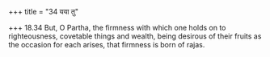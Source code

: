 +++
title = "34 यया तु"

+++
18.34 But, O Partha, the firmness with which one holds on to
righteousness, covetable things and wealth, being desirous of their
fruits as the occasion for each arises, that firmness is born of rajas.
